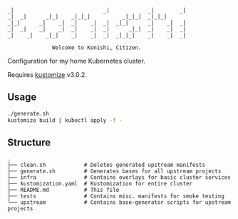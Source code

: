 ```
_|                            _|            _|        _|
_|  _|      _|_|    _|_|_|          _|_|_|  _|_|_|
_|_|      _|    _|  _|    _|  _|  _|_|      _|    _|  _|
_|  _|    _|    _|  _|    _|  _|      _|_|  _|    _|  _|
_|    _|    _|_|    _|    _|  _|  _|_|_|    _|    _|  _|

              Welcome to Konishi, Citizen.
```

Configuration for my home Kubernetes cluster.

Requires [kustomize](https://github.com/kubernetes-sigs/kustomize) v3.0.2.

## Usage

```sh
./generate.sh
kustomize build | kubectl apply -f -
```

## Structure

```
.
├── clean.sh            # Deletes generated upstream manifests
├── generate.sh         # Generates bases for all upstream projects
├── infra               # Contains overlays for basic cluster services
├── kustomization.yaml  # Kustomization for entire cluster
├── README.md           # This file
├── tests               # Contains misc. manifests for smoke testing
└── upstream            # Contains base-generator scripts for upstream projects
```

